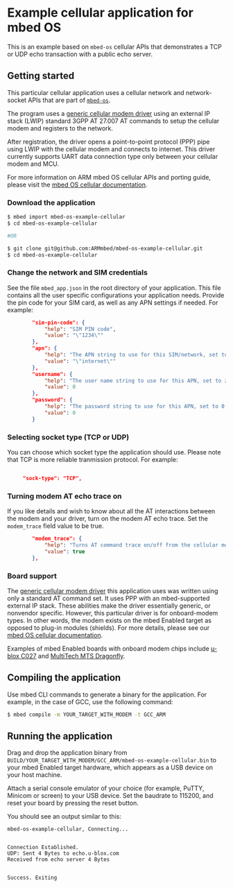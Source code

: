 # Example cellular application for mbed OS

This is an example based on `mbed-os` cellular APIs that demonstrates a TCP or UDP echo transaction with a public echo server.

## Getting started

This particular cellular application uses a cellular network and network-socket APIs that are part of [`mbed-os`](github.com/armmbed/mbed-os).

The program uses a [generic cellular modem driver](https://github.com/ARMmbed/mbed-os/tree/master/features/netsocket/cellular/generic_modem_driver) using an external IP stack (LWIP) standard 3GPP AT 27.007 AT commands to setup the cellular modem and registers to the network.

After registration, the driver opens a point-to-point protocol (PPP) pipe using LWIP with the cellular modem and connects to internet. This driver currently supports UART data connection type only between your cellular modem and MCU.

For more information on ARM mbed OS cellular APIs and porting guide, please visit the [mbed OS cellular documentation](https://docs.mbed.com/docs/mbed-os-api-reference/en/latest/APIs/communication/cellular/).

### Download the application

```sh
$ mbed import mbed-os-example-cellular
$ cd mbed-os-example-cellular

#OR

$ git clone git@github.com:ARMmbed/mbed-os-example-cellular.git
$ cd mbed-os-example-cellular
```

### Change the network and SIM credentials

See the file `mbed_app.json` in the root directory of your application. This file contains all the user specific configurations your application needs. Provide the pin code for your SIM card, as well as any APN settings if needed. For example:

```json
        "sim-pin-code": {
            "help": "SIM PIN code",
            "value": "\"1234\""
        },
        "apn": {
            "help": "The APN string to use for this SIM/network, set to 0 if none",
            "value": "\"internet\""
        },
        "username": {
            "help": "The user name string to use for this APN, set to zero if none",
            "value": 0
        },
        "password": {
            "help": "The password string to use for this APN, set to 0 if none",
            "value": 0
        }
```  

### Selecting socket type (TCP or UDP)

You can choose which socket type the application should use. Please note that TCP is more reliable tranmission protocol. For example:

```json

     "sock-type": "TCP",

```

### Turning modem AT echo trace on

If you like details and wish to know about all the AT interactions between the modem and your driver, turn on the modem AT echo trace. Set the `modem_trace` field value to be true.

```json
        "modem_trace": {
            "help": "Turns AT command trace on/off from the cellular modem, defaults to off",
            "value": true
        },
```

### Board support

The [generic cellular modem driver](https://github.com/ARMmbed/mbed-os/tree/master/features/netsocket/cellular/generic_modem_driver) this application uses was written using only a standard AT command set. It uses PPP with an mbed-supported external IP stack. These abilities make the driver essentially generic, or nonvendor specific. However, this particular driver is for onboard-modem types. In other words, the modem exists on the mbed Enabled target as opposed to plug-in modules (shields). For more details, please see our [mbed OS cellular documentation](https://docs.mbed.com/docs/mbed-os-api-reference/en/latest/APIs/communication/cellular/).

Examples of mbed Enabled boards with onboard modem chips include [u-blox C027](https://developer.mbed.org/platforms/u-blox-C027/) and [MultiTech MTS Dragonfly](https://developer.mbed.org/platforms/MTS-Dragonfly/).

## Compiling the application

Use mbed CLI commands to generate a binary for the application. For example, in the case of GCC, use the following command:

```sh
$ mbed compile -m YOUR_TARGET_WITH_MODEM -t GCC_ARM
```

## Running the application

Drag and drop the application binary from `BUILD/YOUR_TARGET_WITH_MODEM/GCC_ARM/mbed-os-example-cellular.bin` to your mbed Enabled target hardware, which appears as a USB device on your host machine.

Attach a serial console emulator of your choice (for example, PuTTY, Minicom or screen) to your USB device. Set the baudrate to 115200, and reset your board by pressing the reset button.

You should see an output similar to this:

```
mbed-os-example-cellular, Connecting...
                                                                             
                                                                            
Connection Established.
UDP: Sent 4 Bytes to echo.u-blox.com
Received from echo server 4 Bytes
                                                            
                                                            
Success. Exiting

```

